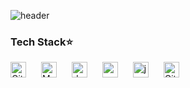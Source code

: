 ![header](https://capsule-render.vercel.app/api?type=venom&customColorList=0&height=100&textBg=false&desc=HyungGeun%20&fontSize=10)
<!--
**HyungGeun94/HyungGeun94** is a ✨ _special_ ✨ repository because its `README.md` (this file) appears on your GitHub profile.

Here are some ideas to get you started:

- 🔭 I’m currently working on ...
- 🌱 I’m currently learning ...
- 👯 I’m looking to collaborate on ...
- 🤔 I’m looking for help with ...
- 💬 Ask me about ...
- 📫 How to reach me: ...
- 😄 Pronouns: ...
- ⚡ Fun fact: ...
-->


### Tech Stack⭐️
<p align="left">

<img align="center" alt="Git" width="25px" src="https://cdn.jsdelivr.net/gh/devicons/devicon/icons/git/git-original.svg" style="padding-right:20px;" />
<img align="center" alt="MySQL" width="25px" src="https://cdn.jsdelivr.net/gh/devicons/devicon/icons/mysql/mysql-original.svg" style="padding-right:20px;" />
<img align="center" alt="docker" width="25px" src="https://cdn.jsdelivr.net/gh/devicons/devicon/icons/docker/docker-original.svg" style="padding-right:20px;" />
<img align="center" alt="spring" width="25px" src="https://cdn.jsdelivr.net/gh/devicons/devicon/icons/spring/spring-original.svg" style="padding-right:20px;" />
<img align="center" alt="java" width="25px" src="https://cdn.jsdelivr.net/gh/devicons/devicon/icons/java/java-original.svg" style="padding-right:20px;" />
<img align="center" alt="GitHub" width="25px" src="https://user-images.githubusercontent.com/3369400/139448065-39a229ba-4b06-434b-bc67-616e2ed80c8f.png" style="padding-right:20px;" />

</p>
